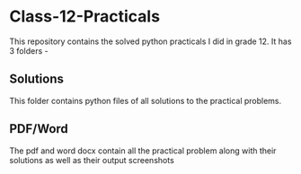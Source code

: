 # Class-12-Practicals
This repository contains the solved python practicals I did in grade 12. It has 3 folders - 

## Solutions
This folder contains python files of all solutions to the practical problems.

## PDF/Word
The pdf and word docx contain all the practical problem along with their solutions as well as their output screenshots
